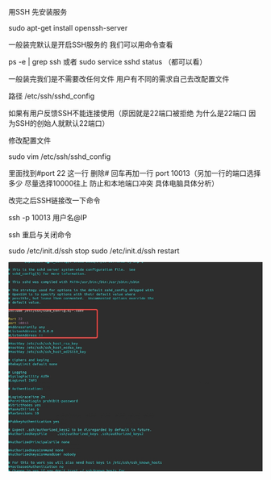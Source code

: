 用SSH 先安装服务

sudo apt-get install openssh-server

一般装完默认是开启SSH服务的  我们可以用命令查看

ps -e | grep ssh  或者   sudo service sshd status  （都可以看）

一般装完我们是不需要改任何文件  用户有不同的需求自己去改配置文件 

路径   /etc/ssh/sshd_config

如果有用户反馈SSH不能连接使用（原因就是22端口被拒绝  为什么是22端口   因为SSH的创始人就默认22端口）

修改配置文件

sudo vim /etc/ssh/sshd_config

里面找到#port 22 这一行 删除# 回车再加一行 port 10013（另加一行的端口选择多少  尽量选择10000往上  防止和本地端口冲突 具体电脑具体分析）

改完之后SSH链接改一下命令  

ssh -p 10013 用户名@IP

ssh 重启与关闭命令

sudo /etc/init.d/ssh stop   sudo /etc/init.d/ssh restart

![image](https://raw.githubusercontent.com/Helpdesk2500/Image/main/ssh.jpg)
